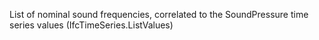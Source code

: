 List of nominal sound frequencies, correlated to the SoundPressure time series values (IfcTimeSeries.ListValues)
